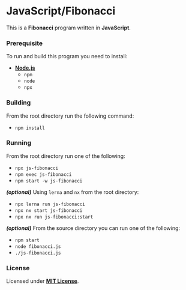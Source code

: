 # JavaScript/Fibonacci

This is a **Fibonacci** program written in **JavaScript**.

### Prerequisite

To run and build this program you need to install:

* [**Node.js**](https://nodejs.org/en/download/current)
  * `npm`
  * `node`
  * `npx`

### Building

From the root directory run the following command:

* `npm install`

### Running

From the root directory run one of the following:

* `npx js-fibonacci`
* `npm exec js-fibonacci`
* `npm start -w js-fibonacci`

_**(optional)**_ Using `lerna` and `nx` from the root directory:

* `npx lerna run js-fibonacci`
* `npx nx start js-fibonacci`
* `npx nx run js-fibonacci:start`

_**(optional)**_ From the source directory you can run one of the following:

* `npm start`
* `node fibonacci.js`
* `./js-fibonacci.js`

### License

Licensed under [**MIT License**](https://github.com/altersabeh/codes/blob/main/LICENSE).

